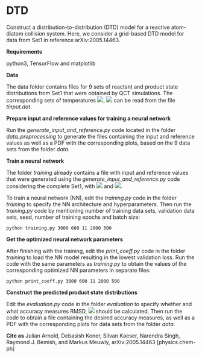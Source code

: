 # DTD

Construct a distribution-to-distribution (DTD) model for a reactive atom-diatom collision system. Here, we consider a grid-based DTD model for data from Set1 in reference arXiv:2005.14463.

**Requirements**

python3, TensorFlow and matplotlib

**Data**

The data folder contains files for 9 sets of reactant and product state distributions from Set1 that were obtained by QCT simulations. The corresponding sets of temperatures <img src="https://render.githubusercontent.com/render/math?math=T_{trans}">, <img src="https://render.githubusercontent.com/render/math?math=T_{rovib}"> can be read from the file *tinput.dat*.

**Prepare input and reference values for training a neural network**

Run the *generate_input_and_reference.py* code located in the folder *data_preprocessing* to generate the files containing the input and reference values as well as a PDF with the corresponding plots, based on the 9 data sets from the folder *data*.

**Train a neural network**

The folder *training* already contains a file with input and reference values that were generated using the *generate_input_and_reference.py* code considering the complete Set1, with <img src="https://render.githubusercontent.com/render/math?math=N_{tot}= 3698"> and <img src="https://render.githubusercontent.com/render/math?math=N_{test}=98">.

To train a neural network (NN), edit the *training.py* code in the folder *training* to specify the NN architecture and hyperparameters. Then run the *training.py* code by mentioning number of training data sets, validation data sets, seed, number of training epochs and batch size:

`python training.py 3000 600 11 2000 500`

**Get the optimized neural network parameters**

After finishing with the training, edit the *print_coeff.py* code in the folder *training* to load the NN model resulting in the lowest validation loss. Run the code with the same parameters as *training.py* to obtain the values of the corresponding optimized NN parameters in separate files:

`python print_coeff.py 3000 600 11 2000 500`

**Construct the predicted product state distributions**

Edit the *evaluation.py* code in the folder *evaluation* to specify whether and what accuracy measures RMSD, <img src="https://render.githubusercontent.com/render/math?math=R^{2}"> should be calculated. Then run the code to obtain a file containing the desired accuracy measures, as well as a PDF with the corresponding plots for data sets from the folder *data*.

**Cite as** Julian Arnold, Debasish Koner, Silvan Kaeser, Narendra Singh, Raymond J. Bemish, and Markus Meuwly, arXiv:2005.14463 [physics.chem-ph]
